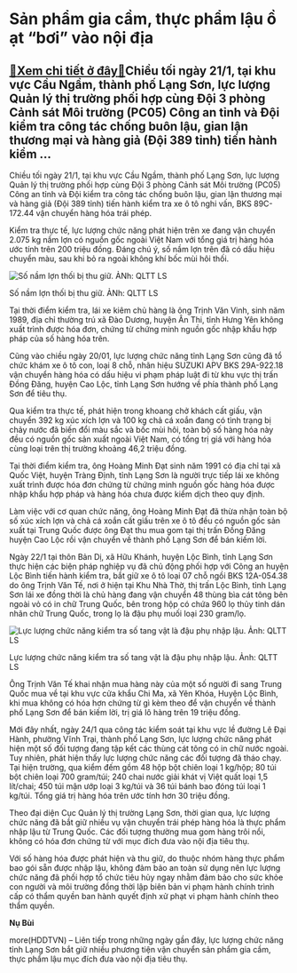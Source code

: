Sản phẩm gia cầm, thực phẩm lậu ồ ạt “bơi” vào nội địa
======================================================

[:gift:Xem chi tiết ở đây:gift:](https://hddtvn.com/san-pham-gia-cam-thuc-pham-lau-o-at-boi-vao-noi-dia/)Chiều tối ngày 21/1, tại khu vực Cầu Ngầm, thành phố Lạng Sơn, lực lượng Quản lý thị trường phối hợp cùng Đội 3 phòng Cảnh sát Môi trường (PC05) Công an tỉnh và Đội kiểm tra công tác chống buôn lậu, gian lận thương mại và hàng giả (Đội 389 tỉnh) tiến hành kiểm …
----------------------------------------------------------------------------------------------------------------------------------------------------------------------------------------------------------------------------------------------------------------------


Chiều tối ngày 21/1, tại khu vực Cầu Ngầm, thành phố Lạng Sơn, lực lượng Quản lý thị trường phối hợp cùng Đội 3 phòng Cảnh sát Môi trường (PC05) Công an tỉnh và Đội kiểm tra công tác chống buôn lậu, gian lận thương mại và hàng giả (Đội 389 tỉnh) tiến hành kiểm tra xe ô tô nghi vấn, BKS 89C- 172.44 vận chuyển hàng hóa trái phép.


Kiểm tra thực tế, lực lượng chức năng phát hiện trên xe đang vận chuyển 2.075 kg nầm lợn có nguồn gốc ngoài Việt Nam với tổng giá trị hàng hóa ước tính trên 200 triệu đồng. Đáng chú ý, số nầm lợn trên đã có dấu hiệu chuyển màu, sau khi bỏ ra ngoài không khí bốc mùi hôi thối.





![Số nầm lợn thối bị thu giữ. ẢNh: QLTT LS](https://hddtvn.com/wp-content/uploads/2021/01/1125_Nam_lon_-_1_tan_-_2201_-_TV.JPG.jpg "Số nầm lợn thối bị thu giữ. ẢNh: QLTT LS")


Số nầm lợn thối bị thu giữ. ẢNh: QLTT LS



Tại thời điểm kiểm tra, lái xe kiêm chủ hàng là ông Trịnh Văn Vinh, sinh năm 1989, địa chỉ thường trú xã Đào Dương, huyện Ân Thi, tỉnh Hưng Yên không xuất trình được hóa đơn, chứng từ chứng minh nguồn gốc nhập khẩu hợp pháp của số hàng hóa trên.


Cũng vào chiều ngày 20/01, lực lượng chức năng tỉnh Lạng Sơn cũng đã tổ chức khám xe ô tô con, loại 8 chỗ, nhãn hiệu SUZUKI APV BKS 29A-922.18 vận chuyển hàng hóa có dấu hiệu vi phạm pháp luật đi từ khu vực thị trấn Đồng Đăng, huyện Cao Lộc, tỉnh Lạng Sơn hướng về phía thành phố Lạng Sơn để tiêu thụ.


Qua kiểm tra thực tế, phát hiện trong khoang chở khách cất giấu, vận chuyển 392 kg xúc xích lợn và 100 kg chả cá xoắn đang có tình trạng bị chảy nước đã biến đổi màu sắc và bốc mùi hôi, toàn bộ số hàng hóa này đều có nguồn gốc sản xuất ngoài Việt Nam, có tổng trị giá với hàng hóa cùng loại trên thị trường khoảng 46,2 triệu đồng.


Tại thời điểm kiểm tra, ông Hoàng Minh Đạt sinh năm 1991 có địa chỉ tại xã Quốc Việt, huyện Tràng Định, tỉnh Lạng Sơn là người trực tiếp lái xe không xuất trình được hóa đơn chứng từ chứng minh nguồn gốc hàng hóa được nhập khẩu hợp pháp và hàng hóa chưa được kiểm dịch theo quy định.


Làm việc với cơ quan chức năng, ông Hoàng Minh Đạt đã thừa nhận toàn bộ số xúc xích lợn và chả cá xoắn cất giấu trên xe ô tô đều có nguồn gốc sản xuất tại Trung Quốc được ông Đạt thu mua gom tại thị trấn Đồng Đăng huyện Cao Lộc rồi vận chuyển về thành phố Lạng Sơn để bán kiếm lời.


Ngày 22/1 tại thôn Bản Dị, xã Hữu Khánh, huyện Lộc Bình, tỉnh Lạng Sơn thực hiện các biện pháp nghiệp vụ đã chủ động phối hợp với Công an huyện Lộc Bình tiến hành kiểm tra, bắt giữ xe ô tô loại 07 chỗ ngồi BKS 12A-054.38 do ông Trịnh Văn Tế, nơi ở hiện tại Khu Nhà Thờ, thị trấn Lộc Bình, tỉnh Lạng Sơn lái xe đồng thời là chủ hàng đang vận chuyển 48 thùng bìa cát tông bên ngoài vỏ có in chữ Trung Quốc, bên trong hộp có chứa 960 lọ thủy tinh dán nhãn chữ Trung Quốc, trong lọ là đậu phụ muối loại 230 gram/lọ.





![Lực lượng chức năng kiểm tra số tang vật là đậu phụ nhập lậu. Ảnh: QLTT LS](https://hddtvn.com/wp-content/uploads/2021/01/1131_LB-_960_YYu_phY_muYi.jpg "Lực lượng chức năng kiểm tra số tang vật là đậu phụ nhập lậu. Ảnh: QLTT LS")


Lực lượng chức năng kiểm tra số tang vật là đậu phụ nhập lậu. Ảnh: QLTT LS



Ông Trịnh Văn Tế khai nhận mua hàng này của một số người đi sang Trung Quốc mua về tại khu vực cửa khẩu Chi Ma, xã Yên Khóa, Huyện Lộc Bình, khi mua không có hóa hơn chứng từ gì kèm theo để vận chuyển về thành phố Lạng Sơn để bán kiếm lời, trị giá lô hàng trên 19 triệu đồng.


Mới đây nhất, ngày 24/1 qua công tác kiểm soát tại khu vực lề đường Lê Đại Hành, phường Vĩnh Trại, thành phố Lạng Sơn, lực lượng chức năng phát hiện một số đối tượng đang tập kết các thùng cát tông có in chữ nước ngoài. Tuy nhiên, phát hiện thấy lực lượng chức năng các đối tượng đã tháo chạy. Tại hiện trường, qua kiểm đếm gồm 48 hộp bột chiên loại 1 kg/hộp; 80 túi bột chiên loại 700 gram/túi; 240 chai nước giải khát vị Việt quất loại 1,5 lít/chai; 450 túi mận ướp loại 3 kg/túi và 36 túi bánh bao đóng túi loại 1 kg/túi. Tổng giá trị hàng hóa trên ước tính hơn 30 triệu đồng.


Theo đại diện Cục Quản lý thị trường Lạng Sơn, thời gian qua, lực lượng chức năng đã bắt giữ nhiều vụ vận chuyển trái phép hàng hóa là thực phẩm nhập lậu từ Trung Quốc. Các đối tượng thường mua gom hàng trôi nổi, không có hóa đơn chứng từ với mục đích đưa vào nội địa tiêu thụ.


Với số hàng hóa được phát hiện và thu giữ, do thuộc nhóm hàng thực phẩm bao gói sẵn được nhập lậu, không đảm bảo an toàn sử dụng nên lực lượng chức năng đã phối hợp tổ chức tiêu hủy ngay nhằm đảm bảo cho sức khỏe con người và môi trường đồng thời lập biên bản vi phạm hành chính trình cấp có thẩm quyền ban hành quyết định xử phạt vi phạm hành chính theo thẩm quyền.




**Nụ Bùi**



more(HDDTVN) – Liên tiếp trong những ngày gần đây, lực lượng chức năng tỉnh Lạng Sơn bắt giữ nhiều phương tiện vận chuyển sản phẩm gia cầm, thực phẩm lậu mục đích đưa vào nội địa tiêu thụ.

